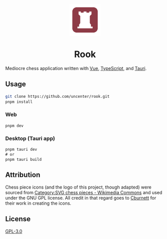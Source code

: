 <div align="center">
  <img src="./assets/rook.png" width="100" />
  <h1>Rook</h1>
</div>

Mediocre chess application written with [Vue](https://vuejs.org/), [TypeScript](https://www.typescriptlang.org/), and [Tauri](https://tauri.app/).

## Usage

```sh
git clone https://github.com/uncenter/rook.git
pnpm install
```

### Web

```
pnpm dev
```

### Desktop (Tauri app)

```
pnpm tauri dev
# or
pnpm tauri build
```

## Attribution

Chess piece icons (and the logo of this project, though adapted) were sourced from [Category:SVG chess pieces - Wikimedia Commons](https://commons.wikimedia.org/wiki/Category:SVG_chess_pieces) and used under the GNU GPL license. All credit in that regard goes to [Cburnett](https://en.wikipedia.org/wiki/User:Cburnett) for their work in creating the icons.

## License

[GPL-3.0](LICENSE)
